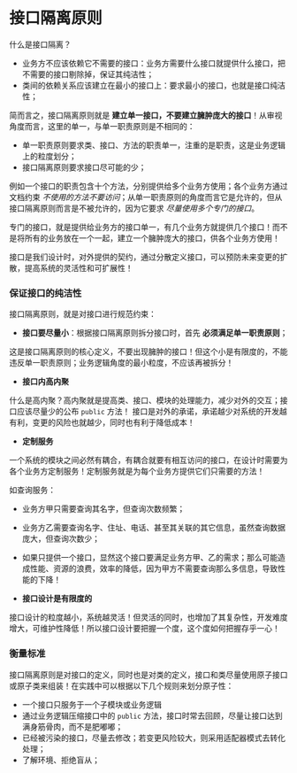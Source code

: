 # 接口隔离原则

什么是接口隔离？
* 业务方不应该依赖它不需要的接口：业务方需要什么接口就提供什么接口，把不需要的接口剔除掉，保证其纯洁性；
* 类间的依赖关系应该建立在最小的接口上：要求最小的接口，也就是接口纯洁性；

简而言之，接口隔离原则就是 __建立单一接口，不要建立臃肿庞大的接口__！从审视角度而言，这里的单一，与单一职责原则是不相同的：
* 单一职责原则要求类、接口、方法的职责单一，注重的是职责，这是业务逻辑上的粒度划分；
* 接口隔离原则要求接口尽可能的少；

例如一个接口的职责包含十个方法，分别提供给多个业务方使用；各个业务方通过文档约束 _不使用的方法不要访问_；从单一职责原则的角度而言它是允许的，但从接口隔离原则而言是不被允许的，因为它要求 _尽量使用多个专门的接口_。

专门的接口，就是提供给业务方的接口单一，有几个业务方就提供几个接口！而不是将所有的业务放在一个一起，建立一个臃肿庞大的接口，供各个业务方使用！

接口是我们设计时，对外提供的契约，通过分散定义接口，可以预防未来变更的扩散，提高系统的灵活性和可扩展性！

### 保证接口的纯洁性

接口隔离原则，就是对接口进行规范约束：

* __接口要尽量小__：根据接口隔离原则拆分接口时，首先 __必须满足单一职责原则__；

这是接口隔离原则的核心定义，不要出现臃肿的接口！但这个小是有限度的，不能违反单一职责原则；业务逻辑角度的最小粒度，不应该再被拆分！

* __接口内高内聚__

什么是高内聚？高内聚就是提高类、接口、模块的处理能力，减少对外的交互；接口应该尽量少的公布 `public` 方法！
接口是对外的承诺，承诺越少对系统的开发越有利，变更的风险也就越少，同时也有利于降低成本！

* __定制服务__

一个系统的模块之间必然有耦合，有耦合就要有相互访问的接口，在设计时需要为各个业务方定制服务！定制服务就是为每个业务方提供它们只需要的方法！

如查询服务：
* 业务方甲只需要查询其名字，但查询次数频繁；
* 业务方乙需要查询名字、住址、电话、甚至其关联的其它信息，虽然查询数据庞大，但查询次数少；
* 如果只提供一个接口，显然这个接口要满足业务方甲、乙的需求；那么可能造成性能、资源的浪费，效率的降低，因为甲方不需要查询那么多信息，导致性能的下降！

* __接口设计是有限度的__

接口设计的粒度越小，系统越灵活！但灵活的同时，也增加了其复杂性，开发难度增大，可维护性降低！所以接口设计要把握一个度，这个度如何把握存乎一心！

### 衡量标准

接口隔离原则是对接口的定义，同时也是对类的定义，接口和类尽量使用原子接口或原子类来组装！在实践中可以根据以下几个规则来划分原子性：

* 一个接口只服务于一个子模块或业务逻辑
* 通过业务逻辑压缩接口中的 `public` 方法，接口时常去回顾，尽量让接口达到满身筋骨肉，而不是肥嘟嘟；
* 已经被污染的接口，尽量去修改；若变更风险较大，则采用适配器模式去转化处理；
* 了解环境、拒绝盲从；
